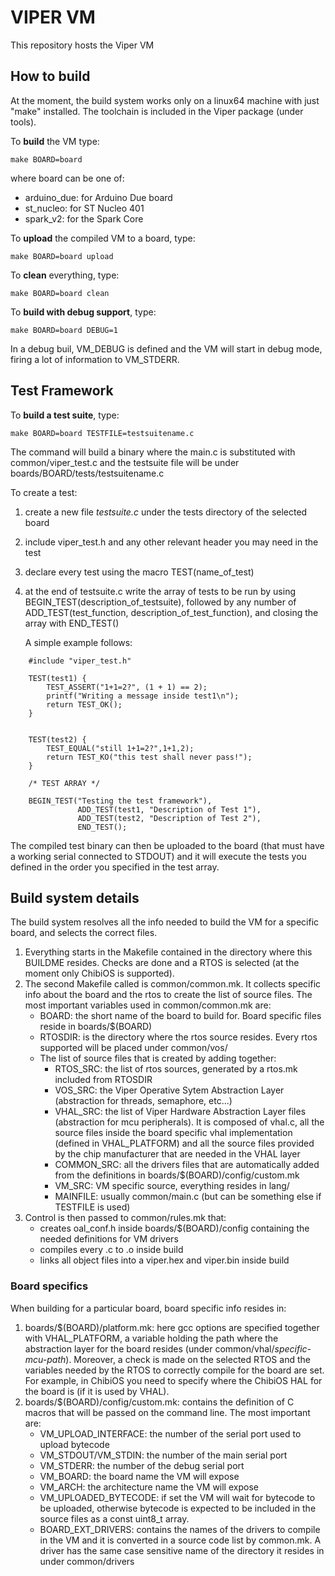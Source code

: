 VIPER VM
========

This repository hosts the Viper VM

How to build
------------

At the moment, the build system works only on a linux64 machine with just "make" installed. The toolchain is included in the Viper package (under tools).

To **build** the VM type:

`make BOARD=board`

where board can be one of:

* arduino_due: for Arduino Due board
* st_nucleo: for ST Nucleo 401
* spark_v2: for the Spark Core


To **upload** the compiled VM to a board, type:

`make BOARD=board upload`

To **clean** everything, type:

`make BOARD=board clean`


To **build with debug support**, type:

`make BOARD=board DEBUG=1`

In a debug buil, VM_DEBUG is defined and the VM will start in debug mode, firing a lot of information to VM_STDERR.



Test Framework
--------------

To **build a test suite**, type:

`make BOARD=board TESTFILE=testsuitename.c`

The command will build a binary where the main.c is substituted with common/viper_test.c and the testsuite file
will be under boards/BOARD/tests/testsuitename.c

To create a test:

1. create a new file *testsuite.c* under the tests directory of the selected board
2. include viper_test.h and any other relevant header you may need in the test
3. declare every test using the macro TEST(name_of_test)
4. at the end of testsuite.c write the array of tests to be run by using BEGIN_TEST(description_of_testsuite), followed by any number of ADD_TEST(test_function, description_of_test_function), and closing the array with END_TEST()

    A simple example follows:
```
    #include "viper_test.h"

    TEST(test1) {
        TEST_ASSERT("1+1=2?", (1 + 1) == 2);
        printf("Writing a message inside test1\n");
        return TEST_OK();
    }


    TEST(test2) {
        TEST_EQUAL("still 1+1=2?",1+1,2);
        return TEST_KO("this test shall never pass!");
    }

    /* TEST ARRAY */

    BEGIN_TEST("Testing the test framework"),
               ADD_TEST(test1, "Description of Test 1"),
               ADD_TEST(test2, "Description of Test 2"),
               END_TEST();
```

The compiled test binary can then be uploaded to the board (that must have a working serial connected to STDOUT) and it will execute the tests you defined in the order you specified in the test array.




Build system details
--------------------

The build system resolves all the info needed to build the VM for a specific board, and selects the correct files.

1. Everything starts in the Makefile contained in the directory where this BUILDME resides. Checks are done and a RTOS is selected (at the moment only ChibiOS is supported).
2. The second Makefile called is common/common.mk. It collects specific info about the board and the rtos to create the list of source files. The most important variables used in common/common.mk are:
    * BOARD: the short name of the board to build for. Board specific files reside in boards/$(BOARD)
    * RTOSDIR: is the directory where the rtos source resides. Every rtos supported will be placed under common/vos/
    * The list of source files that is created by adding together:
        * RTOS_SRC: the list of rtos sources, generated by a rtos.mk included from RTOSDIR
        * VOS_SRC: the Viper Operative Sytem Abstraction Layer (abstraction for threads, semaphore, etc...)
        * VHAL_SRC: the list of Viper Hardware Abstraction Layer files (abstraction for mcu peripherals). It is composed of vhal.c, all the source files inside the board specific vhal implementation (defined in VHAL_PLATFORM) and all the source files provided by the chip manufacturer that are needed in the VHAL layer
        * COMMON_SRC: all the drivers files that are automatically added from the definitions in boards/$(BOARD)/config/custom.mk 
        * VM_SRC: VM specific source, everything resides in lang/
        * MAINFILE: usually common/main.c (but can be something else if TESTFILE is used)
3. Control is then passed to common/rules.mk that:
    * creates oal_conf.h inside boards/$(BOARD)/config containing the needed definitions for VM drivers
    * compiles every .c to .o inside build
    * links all object files into a viper.hex and viper.bin inside build


### Board specifics

When building for a particular board, board specific info resides in:

1. boards/$(BOARD)/platform.mk: here gcc options are specified together with VHAL_PLATFORM, a variable holding the path where the abstraction layer for the board resides (under common/vhal/*specific-mcu-path*). Moreover, a check is made on the selected RTOS and the variables needed by the RTOS to correctly compile for the board are set. For example, in ChibiOS you need to specify where the ChibiOS HAL for the board is (if it is used by VHAL).
2. boards/$(BOARD)/config/custom.mk: contains the definition of C macros that will be passed on the command line. The most important are:
    * VM_UPLOAD_INTERFACE: the number of the serial port used to upload bytecode
    * VM_STDOUT/VM_STDIN: the number of the main serial port 
    * VM_STDERR: the number of the debug serial port
    * VM_BOARD: the board name the VM will expose
    * VM_ARCH: the architecture name the VM will expose
    * VM_UPLOADED_BYTECODE: if set the VM will wait for bytecode to be uploaded, otherwise bytecode is expected to be included in the source files as a const uint8_t array.
    * BOARD_EXT_DRIVERS: contains the names of the drivers to compile in the VM and it is converted in a source code list by common.mk. A driver has the same case sensitive name of the directory it resides in under common/drivers




